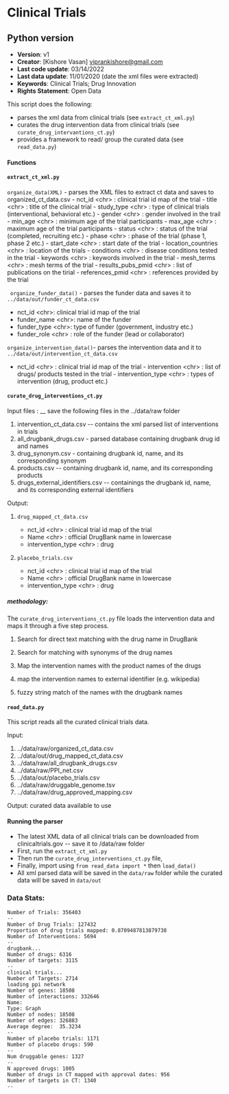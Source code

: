 # Clinical Trials 

## Python version

- **Version**: v1
- **Creator**: [Kishore Vasan] [viprankishore\@gmail.com](mailto:viprankishore@gmail.com) 
- **Last code update**: 03/14/2022 
- **Last data update**: 11/01/2020 (date the xml files were extracted)
- **Keywords**: Clinical Trials; Drug Innovation
- **Rights Statement**: Open Data

This script does the following: 

- parses the xml data from clinical trials (see `extract_ct_xml.py`)
- curates the drug intervention data from clinical trials (see `curate_drug_intervantions_ct.py`)
- provides a framework to read/ group the curated data (see `read_data.py`)

#### Functions 

#### `extract_ct_xml.py`

`organize_data(XML)` - parses the XML files to extract ct data and saves to organized_ct_data.csv
    - nct_id \<chr> : clinical trial id map of the trial
    - title \<chr> : title of the clinical trial
    - study_type \<chr> : type of clinical trials (interventional, behavioral etc.)
    - gender \<chr> : gender involved in the trail
    - min_age \<chr> : minimum age of the trial participants
    - max_age \<chr> : maximum age of the trial participants
    - status \<chr> : status of the trial (completed, recruiting etc.)
    - phase \<chr> : phase of the trial (phase 1, phase 2 etc.)
    - start_date \<chr> : start date of the trial 
    - location_countries \<chr> : location of the trials 
    - conditions \<chr> : disease conditions tested in the trial
    - keywords \<chr> : keywords involved in the trial
    - mesh_terms \<chr> : mesh terms of the trial 
    - results_pubs_pmid \<chr> : list of publications on the tirial
    - references_pmid \<chr> : references provided by the trial

` organize_funder_data()` - parses the funder data and saves it to `../data/out/funder_ct_data.csv`
   - nct_id \<chr>: clinical trial id map of the trial
   - funder_name \<chr>: name of the funder
   - funder_type \<chr>: type of funder (government, industry etc.)
   - funder_role \<chr> : role of the funder (lead or collaborator)

`organize_intervention_data()`- parses the intervention data and it to `../data/out/intervention_ct_data.csv`
   - nct_id \<chr> : clinical trial id map of the trial
    - intervention \<chr> : list of drugs/ products tested in the trial
    - intervention_type \<chr> : types of intervention (drug, product etc.)
   

#### `curate_drug_interventions_ct.py`

Input files : __ save the following files in the ../data/raw folder
1) intervention_ct_data.csv -- contains the xml parsed list of interventions in trials
2) all_drugbank_drugs.csv - parsed database containing drugbank drug id and names
3) drug_synonym.csv - containing drugbank id, name, and its corresponding synonym
4) products.csv -- containing drugbank id, name, and its corresponding products
5) drugs_external_identifiers.csv -- containings the drugbank id, name, and its corresponding external identifiers

Output: 

1) `drug_mapped_ct_data.csv`
   - nct_id \<chr> : clinical trial id map of the trial
   - Name \<chr> : official DrugBank name in lowercase 
   - intervention_type \<chr> : drug 

2) `placebo_trials.csv`
   - nct_id \<chr> : clinical trial id map of the trial
   - Name \<chr> : official DrugBank name in lowercase
   - intervention_type \<chr> : drug

##### methodology: 

The `curate_drug_interventions_ct.py` file loads the intervention data and maps it through a five step process. 

1) Search for direct text matching with the drug name in DrugBank

2) Search for matching with synonyms of the drug names

3) Map the intervention names with the product names of the drugs

4) map the intervention names to external identifier (e.g. wikipedia)

5) fuzzy string match of the names with the drugbank names

#### `read_data.py`

This script reads all the curated clinical trials data.

Input:
1)  ../data/raw/organized_ct_data.csv
2) ../data/out/drug_mapped_ct_data.csv
3) ../data/raw/all_drugbank_drugs.csv
4) ../data/raw/PPI_net.csv
5) ../data/out/placebo_trials.csv
6) ../data/raw/druggable_genome.tsv
7) ../data/raw/drug_approved_mapping.csv 

Output: curated data available to use
   
#### Running the parser

- The latest XML data of all clinical trials can be downloaded from clinicaltrials.gov -- save it to /data/raw folder
- First, run the `extract_ct_xml.py` 
- Then run the `curate_drug_interventions_ct.py` file, 
- Finally, import using `from read_data import *` then `load_data()`
- All xml parsed data will be saved in the `data/raw` folder while the curated data will be saved in `data/out`

### Data Stats:
```
Number of Trials: 356403
--
Number of Drug Trials: 127432
Proportion of drug trials mapped: 0.8709487813879738
Number of Interventions: 5694
--
drugbank...
Number of drugs: 6316
Number of targets: 3115
--
clinical trials...
Number of Targets: 2714
loading ppi network
Number of genes: 18508
Number of interactions: 332646
Name:
Type: Graph
Number of nodes: 18508
Number of edges: 326883
Average degree:  35.3234
--
Number of placebo trials: 1171
Number of placebo drugs: 590
--
Num druggable genes: 1327
--
N approved drugs: 1005
Number of drugs in CT mapped with approval dates: 956
Number of targets in CT: 1340
--
```
